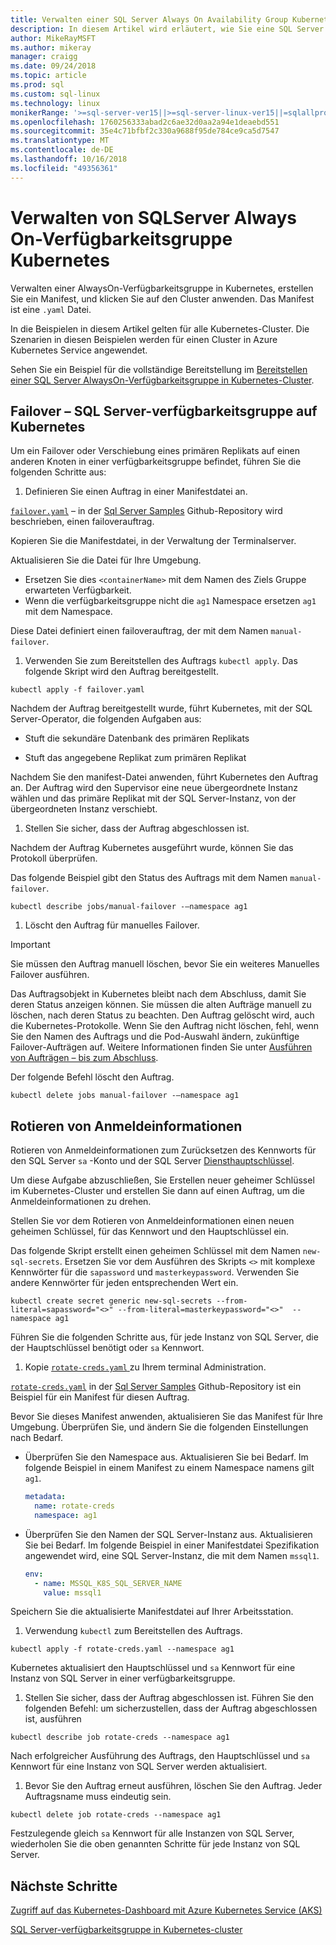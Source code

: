 ```yaml
---
title: Verwalten einer SQL Server Always On Availability Group Kubernetes
description: In diesem Artikel wird erläutert, wie Sie eine SQL Server AlwaysOn-Verfügbarkeitsgruppe in Kubernetes zu verwalten.
author: MikeRayMSFT
ms.author: mikeray
manager: craigg
ms.date: 09/24/2018
ms.topic: article
ms.prod: sql
ms.custom: sql-linux
ms.technology: linux
monikerRange: '>=sql-server-ver15||>=sql-server-linux-ver15||=sqlallproducts-allversions'
ms.openlocfilehash: 1760256333abad2c6ae32d0aa2a94e1deaebd551
ms.sourcegitcommit: 35e4c71bfbf2c330a9688f95de784ce9ca5d7547
ms.translationtype: MT
ms.contentlocale: de-DE
ms.lasthandoff: 10/16/2018
ms.locfileid: "49356361"
---
```

# <a name="manage-sql-server-always-on-availability-group-kubernetes"></a>Verwalten von SQLServer Always On-Verfügbarkeitsgruppe Kubernetes

Verwalten einer AlwaysOn-Verfügbarkeitsgruppe in Kubernetes, erstellen Sie ein Manifest, und klicken Sie auf den Cluster anwenden. Das Manifest ist eine `.yaml` Datei.  

In die Beispielen in diesem Artikel gelten für alle Kubernetes-Cluster. Die Szenarien in diesen Beispielen werden für einen Cluster in Azure Kubernetes Service angewendet.

Sehen Sie ein Beispiel für die vollständige Bereitstellung im [Bereitstellen einer SQL Server AlwaysOn-Verfügbarkeitsgruppe in Kubernetes-Cluster](sql-server-linux-kubernetes-deploy.md).

## <a name="fail-over---sql-server-availability-group-on-kubernetes"></a>Failover – SQL Server-verfügbarkeitsgruppe auf Kubernetes

Um ein Failover oder Verschiebung eines primären Replikats auf einen anderen Knoten in einer verfügbarkeitsgruppe befindet, führen Sie die folgenden Schritte aus:

1. Definieren Sie einen Auftrag in einer Manifestdatei an.

  [`failover.yaml`](https://github.com/Microsoft/sql-server-samples/tree/master/samples/features/high%20availability/Kubernetes/sample-manifest-files/failover.yaml) – in der [Sql Server Samples](https://github.com/Microsoft/sql-server-samples/tree/master/samples/features/high%20availability/Kubernetes/sample-manifest-files) Github-Repository wird beschrieben, einen failoverauftrag.

  Kopieren Sie die Manifestdatei, in der Verwaltung der Terminalserver.

  Aktualisieren Sie die Datei für Ihre Umgebung.

  - Ersetzen Sie dies `<containerName>` mit dem Namen des Ziels Gruppe erwarteten Verfügbarkeit.
  - Wenn die verfügbarkeitsgruppe nicht die `ag1` Namespace ersetzen `ag1` mit dem Namespace.

  Diese Datei definiert einen failoverauftrag, der mit dem Namen `manual-failover`.

1. Verwenden Sie zum Bereitstellen des Auftrags `kubectl apply`. Das folgende Skript wird den Auftrag bereitgestellt.

  ```azurecli
  kubectl apply -f failover.yaml
  ```

  Nachdem der Auftrag bereitgestellt wurde, führt Kubernetes, mit der SQL Server-Operator, die folgenden Aufgaben aus:
  
  - Stuft die sekundäre Datenbank des primären Replikats
  
  - Stuft das angegebene Replikat zum primären Replikat
  
  Nachdem Sie den manifest-Datei anwenden, führt Kubernetes den Auftrag an. Der Auftrag wird den Supervisor eine neue übergeordnete Instanz wählen und das primäre Replikat mit der SQL Server-Instanz, von der übergeordneten Instanz verschiebt.

1. Stellen Sie sicher, dass der Auftrag abgeschlossen ist.
  
  Nachdem der Auftrag Kubernetes ausgeführt wurde, können Sie das Protokoll überprüfen.
  
  Das folgende Beispiel gibt den Status des Auftrags mit dem Namen `manual-failover`.

  ```azurecli
  kubectl describe jobs/manual-failover -–namespace ag1
  ```

1. Löscht den Auftrag für manuelles Failover. 

  >[!IMPORTANT]
  >Sie müssen den Auftrag manuell löschen, bevor Sie ein weiteres Manuelles Failover ausführen.
  > 
  >Das Auftragsobjekt in Kubernetes bleibt nach dem Abschluss, damit Sie deren Status anzeigen können. Sie müssen die alten Aufträge manuell zu löschen, nach deren Status zu beachten. Den Auftrag gelöscht wird, auch die Kubernetes-Protokolle. Wenn Sie den Auftrag nicht löschen, fehl, wenn Sie den Namen des Auftrags und die Pod-Auswahl ändern, zukünftige Failover-Aufträgen auf. Weitere Informationen finden Sie unter [Ausführen von Aufträgen – bis zum Abschluss](https://kubernetes.io/docs/concepts/workloads/controllers/jobs-run-to-completion/).

  Der folgende Befehl löscht den Auftrag.

  ```azurecli
  kubectl delete jobs manual-failover -–namespace ag1
  ```

## <a name="rotate-credentials"></a>Rotieren von Anmeldeinformationen

Rotieren von Anmeldeinformationen zum Zurücksetzen des Kennworts für den SQL Server `sa` -Konto und der SQL Server [Diensthauptschlüssel](../relational-databases/security/encryption/service-master-key.md). 

Um diese Aufgabe abzuschließen, Sie Erstellen neuer geheimer Schlüssel im Kubernetes-Cluster und erstellen Sie dann auf einen Auftrag, um die Anmeldeinformationen zu drehen.

Stellen Sie vor dem Rotieren von Anmeldeinformationen einen neuen geheimen Schlüssel, für das Kennwort und den Hauptschlüssel ein.

Das folgende Skript erstellt einen geheimen Schlüssel mit dem Namen `new-sql-secrets`. Ersetzen Sie vor dem Ausführen des Skripts `<>` mit komplexe Kennwörter für die `sapassword` und `masterkeypassword`. Verwenden Sie andere Kennwörter für jeden entsprechenden Wert ein.

```azurecli
kubectl create secret generic new-sql-secrets --from-literal=sapassword="<>" --from-literal=masterkeypassword="<>"  --namespace ag1
```

Führen Sie die folgenden Schritte aus, für jede Instanz von SQL Server, die der Hauptschlüssel benötigt oder `sa` Kennwort.

1. Kopie [ `rotate-creds.yaml` ](https://github.com/Microsoft/sql-server-samples/blob/master/samples/features/high%20availability/Kubernetes/sample-manifest-files/rotate-creds.yaml) zu Ihrem terminal Administration.

  [`rotate-creds.yaml`](https://github.com/Microsoft/sql-server-samples/blob/master/samples/features/high%20availability/Kubernetes/sample-manifest-files/rotate-creds.yaml) in der [Sql Server Samples](https://github.com/Microsoft/sql-server-samples/tree/master/samples/features/high%20availability/Kubernetes/sample-deployment-script/) Github-Repository ist ein Beispiel für ein Manifest für diesen Auftrag.

  Bevor Sie dieses Manifest anwenden, aktualisieren Sie das Manifest für Ihre Umgebung. Überprüfen Sie, und ändern Sie die folgenden Einstellungen nach Bedarf.

  - Überprüfen Sie den Namespace aus. Aktualisieren Sie bei Bedarf. Im folgende Beispiel in einem Manifest zu einem Namespace namens gilt `ag1`.

    ```yaml
    metadata:
      name: rotate-creds
      namespace: ag1
    ```

  - Überprüfen Sie den Namen der SQL Server-Instanz aus. Aktualisieren Sie bei Bedarf. Im folgende Beispiel in einer Manifestdatei Spezifikation angewendet wird, eine SQL Server-Instanz, die mit dem Namen `mssql1`.

    ```yaml
    env:
      - name: MSSQL_K8S_SQL_SERVER_NAME
        value: mssql1
    ```

  Speichern Sie die aktualisierte Manifestdatei auf Ihrer Arbeitsstation.

1. Verwendung `kubectl` zum Bereitstellen des Auftrags.

  ```azurecli
  kubectl apply -f rotate-creds.yaml --namespace ag1
  ```

  Kubernetes aktualisiert den Hauptschlüssel und `sa` Kennwort für eine Instanz von SQL Server in einer verfügbarkeitsgruppe.

1. Stellen Sie sicher, dass der Auftrag abgeschlossen ist. Führen Sie den folgenden Befehl: um sicherzustellen, dass der Auftrag abgeschlossen ist, ausführen 

  ```azcli
  kubectl describe job rotate-creds --namespace ag1
  ```

  Nach erfolgreicher Ausführung des Auftrags, den Hauptschlüssel und `sa` Kennwort für eine Instanz von SQL Server werden aktualisiert.


1. Bevor Sie den Auftrag erneut ausführen, löschen Sie den Auftrag. Jeder Auftragsname muss eindeutig sein.

  ```azurecli
  kubectl delete job rotate-creds --namespace ag1
  ```

Festzulegende gleich `sa` Kennwort für alle Instanzen von SQL Server, wiederholen Sie die oben genannten Schritte für jede Instanz von SQL Server.

## <a name="next-steps"></a>Nächste Schritte

[Zugriff auf das Kubernetes-Dashboard mit Azure Kubernetes Service (AKS)](https://docs.microsoft.com/azure/aks/kubernetes-dashboard)

[SQL Server-verfügbarkeitsgruppe in Kubernetes-cluster](sql-server-ag-kubernetes.md)

